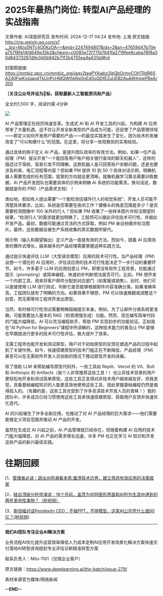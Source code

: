 # 2025年最热门岗位: 转型AI产品经理的实战指南

文章作者: AI深度研究员
发布时间: 2024-12-17 04:24
发布地: 上海
原文链接: http://mp.weixin.qq.com/s?__biz=Mzg5NTc4ODkzOA==&mid=2247494807&idx=2&sn=47659d47b70ea757f8fe14fd649e35b2&chksm=c0085e72f77fd7641fa2719fee6caba78f8a30d84373267d9c0d0b942b71f2b4755ea4a431dd#rd

封面图链接: https://mmbiz.qpic.cn/mmbiz_jpg/iaqv2tagPYAiabz2ibQbOrmyCOhTRdR6SAZ40FwKxsiapglTkUnPcHMQWIhkNx0nEd0oQDfEZuUEB2AuA6HrgwPBeA/300

**（关注公众号并设为🌟标，获取最新人工智能资讯和产品）**

全文约1,500 字，阅读约需 4分钟

![](https://mmbiz.qpic.cn/mmbiz_png/iaqv2tagPYAiabz2ibQbOrmyCOhTRdR6SAZ1GTZ4G5l50AmWbE3q9yJXcqDNyL1NCmwZxwIZBGjCm8picLMgTsHqEQ/640?wx_fmt=png&from=appmsg)

AI 产品管理正在经历快速变革。生成式 AI 和 AI 开发工具的兴起，为构建 AI
应用带来了大量机遇。这不仅让开发全新类型的产品成为可能，还促使了产品管理领域——即定义如何开发用户需要的产品——的最佳实践发生了变化，因为技术的发展改变了“可以构建什么”的范围。在这里，将分享一些观察到的实用经验。

通过具体的例子定义 AI
产品，是提升团队效率的有效方法。例如，如果一位产品经理（PM）提议开发“一个能回答用户账户相关银行查询的聊天机器人”，这样的描述过于笼统，容易引发不同理解。这款机器人是只回答账户余额问题，还是也要涉及利率、电汇流程等内容？但如果
PM 提供 10 到 50 个具体对话示例，明确机器人需要完成的任务范围，提案的方向就会更清晰。就像机器学习算法需要训练数据，AI
产品开发团队也需要具体的示例来明确 AI 系统的功能需求。换句话说，数据就是你的 PRD（产品需求文档）！

类似地，假如有人提出需要“一个能检测店铺外行人的视觉系统”，开发人员可能不清楚具体要求。比如，系统是否需要在夜间工作？摄像头的角度范围是多少？是否需要检测图像中
100 米外的行人？但如果 PM
收集了一些样本图片并标注期望的结果，“检测行人”的需求就更加明确了。工程师可以据此评估技术可行性，并据此开发产品。最初，数据可能通过灵活的方式获取，例如
PM 亲自拍摄并标注图片。最终，这些数据会被生产系统收集的真实数据所替代。

用示例（输入和期望输出）定义产品一直是有效的方法。而如今，随着 AI 应用场景的爆炸式增长，越来越多的产品经理需要掌握这种实践方法。

通过提示快速评估 LLM（大型语言模型）应用的技术可行性。当产品经理（PM）设想一个潜在的 AI
应用时，评估该应用的技术可行性是决定下一步行动的重要环节。如今，许多基于 LLM 的应用创意让
PM，即使没有软件工程背景，也能通过提示（prompting）或简单编程，快速初步判断想法是否可行。比如，PM
想开发一个内部工具，用来将客户邮件分配到对应部门（如客服或销售）。此时，他们可以直接使用 LLM
进行测试，判断它是否能够根据邮件内容准确分类。如果准确率高，工程团队就有了明确的方向。如果效果不理想，PM
可以快速推翻或调整这个创意，而无需等待工程师开发出原型。

当然，有时候可行性测试需要稍微超越提示本身。例如，为了让邮件分类系统更准确，可能需要加入基本的
RAG（检索增强生成）功能。然而，现在编写简单代码的门槛大幅降低，AI 可以充当编程助手，帮助 PM 实现初步的功能验证。正如我在“AI Python
for Beginners”课程中所讲解的，这种技术能力的普及让 PM 能够在早期就进行更多的技术可行性评估，极大提升了效率。

无需工程师也能开发和测试原型。用户对于初始原型的反馈在塑造产品的过程中起到了关键作用。如今，快速搭建原型的技术门槛正在不断降低，产品经理（PM）甚至可以在无需软件开发人员协助的情况下推动原型开发的进展。

除了借助 LLM 来帮助编写原型代码外，一些工具如 Replit、Vercel 的 V0、Bolt 和 Anthropic 的
Artifacts（我个人非常推荐这些工具！）也让非技术背景的用户更轻松地开发和测试简单原型。这些工具正变得对非技术用户越来越友好，但我发现，具备基础编程知识的人能更高效地使用这些工具，因此掌握基础编程仍然是值得投入的。（有趣的是，这些工具也受到了许多资深技术开发人员的青睐！）我的团队中，许多成员已经习惯使用这些工具来快速搭建原型、获取用户反馈并快速优化迭代。

AI 的兴起催生了许多全新应用，也推动了对 AI 产品经理的巨大需求——他们需要能够定义项目范围并推动 AI 产品的开发。

虽然在生成式 AI 兴起之前，AI 产品管理就已经存在，但随着构建 AI 应用的技术门槛大幅降低，对 AI 产品的需求增长迅速，许多 PM 也正在学习 AI
知识和开发这些产品的新兴最佳实践。

# 往期回顾

[1、[管理者必读｜跳出AI热潮看本质:厘清技术边界，建立筛选有效应用的决策框架](https://mp.weixin.qq.com/s?__biz=Mzg5NTc4ODkzOA==&mid=2247494430&idx=1&sn=bd0f2d93c68fd57f78617391c57e7531&scene=21#wechat_redirect)

[2、[硅谷顶级分析师演讲：18个月前，盖茨为何将图形界面和AI列为生涯中遇到的两件革命性事物？（附视频）](https://mp.weixin.qq.com/s?__biz=Mzg5NTc4ODkzOA==&mid=2247494438&idx=1&sn=839e9e6689abf85d635b9c51ebfc45e2&scene=21#wechat_redirect)

[3、[斯坦福对话Perplexity
CEO：不做PPT，不拼模型，这家AI公司凭什么值90亿？(附视频)](https://mp.weixin.qq.com/s?__biz=Mzg5NTc4ODkzOA==&mid=2247494490&idx=1&sn=3e0ea49c14802672a4135a6f4b4f4db2&scene=21#wechat_redirect)

* * *

**我们AI团队专注企业AI解决方案**

业务流程AI优化提升运营效率降低人力成本定制AI应用开发场景化解决方案快速交付落地AI转型咨询规划专业评估诊断精准转型方案

联系负责人：Milo-1101（仅限企业客户）

原文链接：https://www.deeplearning.ai/the-batch/issue-279/

素材来源官方媒体/网络新闻

**\--END--**

